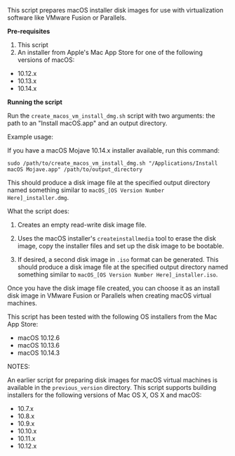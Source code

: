 This script prepares macOS installer disk images for use with virtualization software like VMware Fusion or Parallels. 

**Pre-requisites**

1. This script
2. An installer from Apple's Mac App Store for one of the following versions of macOS:

* 10.12.x
* 10.13.x
* 10.14.x


**Running the script**

Run the `create_macos_vm_install_dmg.sh` script with two arguments: the path to an "Install macOS.app" and an output directory. 


Example usage: 

If you have a macOS Mojave 10.14.x installer available, run this command:

`sudo /path/to/create_macos_vm_install_dmg.sh "/Applications/Install macOS Mojave.app" /path/to/output_directory`

This should produce a disk image file at the specified output directory named something similar to  `macOS_[OS Version Number Here]_installer.dmg`.


What the script does:

1. Creates an empty read-write disk image file.

2. Uses the macOS installer's `createinstallmedia` tool to erase the disk image, copy the installer files and set up the disk image to be bootable.

3. If desired, a second disk image in `.iso` format can be generated. This should produce a disk image file at the specified output directory named something similar to  `macOS_[OS Version Number Here]_installer.iso`.

Once you have the disk image file created, you can choose it as an install disk image in VMware Fusion or Parallels when creating macOS virtual machines.

This script has been tested with the following OS installers from the Mac App Store:

* macOS 10.12.6
* macOS 10.13.6
* macOS 10.14.3




NOTES: 

An earlier script for preparing disk images for macOS virtual machines is available in the `previous_version` directory. This script supports building installers for the following versions of Mac OS X, OS X and macOS:

* 10.7.x
* 10.8.x
* 10.9.x
* 10.10.x
* 10.11.x
* 10.12.x